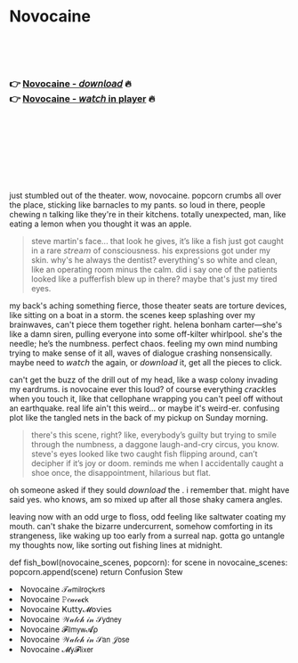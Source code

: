 <h1>Novocaine</h1>

<br><br><br>

<h3>👉 <a href="https://Jays-mataposttu1976.github.io/thrdcjddnh/">Novocaine - 𝘥𝘰𝘸𝘯𝘭𝘰𝘢𝘥</a> 🔥<br>
👉 <a href="https://Jays-mataposttu1976.github.io/thrdcjddnh/">Novocaine - 𝘸𝘢𝘵𝘤𝘩 in player</a> 🔥
</h3>



<br><br><br><br><br><br><br>


just stumbled out of the theater. wow, novocaine. popcorn crumbs all over the place, sticking like barnacles to my pants. so loud in there, people chewing n talking like they're in their kitchens.   totally unexpected, man, like eating a lemon when you thought it was an apple. 

> steve martin's face... that look he gives, it’s like a fish just got caught in a rare 𝘴𝘵𝘳𝘦𝘢𝘮 of consciousness. his expressions got under my skin. why's he always the dentist? everything's so white and clean, like an operating room minus the calm. did i say one of the patients looked like a pufferfish blew up in there? maybe that's just my tired eyes. 

my back's aching something fierce, those theater seats are torture devices, like sitting on a boat in a storm. the scenes keep splashing over my brainwaves, can't piece them together right. helena bonham carter—she's like a damn siren, pulling everyone into some off-kilter whirlpool. she's the needle; he’s the numbness. perfect chaos. feeling my own mind numbing trying to make sense of it all, waves of dialogue crashing nonsensically. maybe need to 𝘸𝘢𝘵𝘤𝘩 the   again, or 𝘥𝘰𝘸𝘯𝘭𝘰𝘢𝘥 it, get all the pieces to click.

can't get the buzz of the drill out of my head, like a wasp colony invading my eardrums. is novocaine ever this loud? of course everything 𝘤𝘳𝘢𝘤𝘬les when you touch it, like that cellophane wrapping you can't peel off without an earthquake. real life ain't this weird... or maybe it's weird-er. confusing plot like the tangled nets in the back of my pickup on Sunday morning.

>there's this scene, right? like, everybody’s guilty but trying to smile through the numbness, a daggone laugh-and-cry circus, you know. steve's eyes looked like two caught fish flipping around, can’t decipher if it’s joy or doom. reminds me when I accidentally caught a shoe once, the disappointment, hilarious but flat.

oh someone asked if they sould 𝘥𝘰𝘸𝘯𝘭𝘰𝘢𝘥 the  . i remember that. might have said yes. who knows, am so mixed up after all those shaky camera angles.

leaving now with an odd urge to floss, odd feeling like saltwater coating my mouth. can't shake the bizarre undercurrent, somehow comforting in its strangeness, like waking up too early from a surreal nap. gotta go untangle my thoughts now, like sorting out fishing lines at midnight.

def fish_bowl(novocaine_scenes, popcorn):
    for scene in novocaine_scenes:
        popcorn.append(scene)
        return Confusion Stew


<li>Novocaine 𝒯𝒶𝗆𝗂𝗅𝗋𝗈ç𝗄𝑒𝗋𝗌</li>
<li>Novocaine 𝙿𝑒𝒶𝒸𝓸𝐜𝗄</li>
<li>Novocaine Ҝ𝗎𝗍𝗍𝗒𝓜𝗈ν𝗂𝖾𝗌</li>
<li>Novocaine 𝒲𝒶𝓉𝒸𝒽 𝒾𝓃 𝒮𝗒𝖽𝗇𝖾𝗒</li>
<li>Novocaine 𝓕𝗂𝗅𝗆𝗒𝗐𝓐ρ</li>
<li>Novocaine 𝒲𝒶𝓉𝒸𝒽 𝒾𝓃 𝒮𝖺𝗇 𝒥𝗈𝗌𝖾</li>
<li>Novocaine 𝓜𝗒𝓕𝗅𝗂𝗑𝖾𝗋</li>
